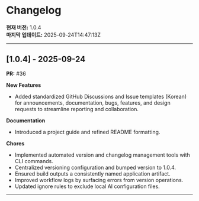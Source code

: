# Changelog

**현재 버전:** 1.0.4  
**마지막 업데이트:** 2025-09-24T14:47:13Z  

---

## [1.0.4] - 2025-09-24

**PR:** #36  

**New Features**
- Added standardized GitHub Discussions and Issue templates (Korean) for announcements, documentation, bugs, features, and design requests to streamline reporting and collaboration.

**Documentation**
- Introduced a project guide and refined README formatting.

**Chores**
- Implemented automated version and changelog management tools with CLI commands.
- Centralized versioning configuration and bumped version to 1.0.4.
- Ensured build outputs a consistently named application artifact.
- Improved workflow logs by surfacing errors from version operations.
- Updated ignore rules to exclude local AI configuration files.

---

